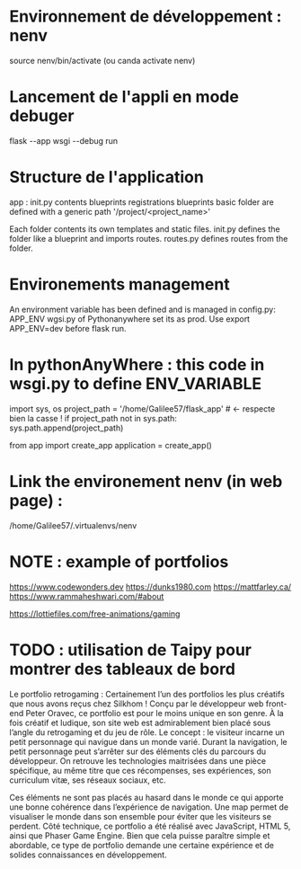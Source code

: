 # Environnement de développement : nenv

source nenv/bin/activate
(ou canda activate nenv)

# Lancement de l'appli en mode debuger

flask --app wsgi --debug run

# Structure de l'application

app : init.py contents blueprints registrations
blueprints basic folder are defined with a generic path '/project/<project_name>'

Each folder contents its own templates and static files.
init.py defines the folder like a blueprint and imports routes.
routes.py defines routes from the folder.

# Environements management

An environment variable has been defined and is managed in config.py: APP_ENV
wgsi.py of Pythonanywhere set its as prod.
Use export APP_ENV=dev before flask run.

# In pythonAnyWhere : this code in wsgi.py to define ENV_VARIABLE

import sys, os
project_path = '/home/Galilee57/flask_app' # <- respecte bien la casse !
if project_path not in sys.path:
sys.path.append(project_path)

from app import create_app
application = create_app()

# Link the environement nenv (in web page) :

/home/Galilee57/.virtualenvs/nenv

# NOTE : example of portfolios

https://www.codewonders.dev
https://dunks1980.com
https://mattfarley.ca/
https://www.rammaheshwari.com/#about

https://lottiefiles.com/free-animations/gaming

# TODO : utilisation de Taipy pour montrer des tableaux de bord

Le portfolio retrogaming : Certainement l’un des portfolios les plus créatifs que nous avons reçus chez Silkhom ! Conçu par le développeur web front-end Peter Oravec, ce portfolio est pour le moins unique en son genre. À la fois créatif et ludique, son site web est admirablement bien placé sous l’angle du retrogaming et du jeu de rôle. Le concept : le visiteur incarne un petit personnage qui navigue dans un monde varié. Durant la navigation, le petit personnage peut s’arrêter sur des éléments clés du parcours du développeur. On retrouve les technologies maitrisées dans une pièce spécifique, au même titre que ces récompenses, ses expériences, son curriculum vitæ, ses réseaux sociaux, etc.

Ces éléments ne sont pas placés au hasard dans le monde ce qui apporte une bonne cohérence dans l’expérience de navigation. Une map permet de visualiser le monde dans son ensemble pour éviter que les visiteurs se perdent. Côté technique, ce portfolio a été réalisé avec JavaScript, HTML 5, ainsi que Phaser Game Engine. Bien que cela puisse paraître simple et abordable, ce type de portfolio demande une certaine expérience et de solides connaissances en développement.
